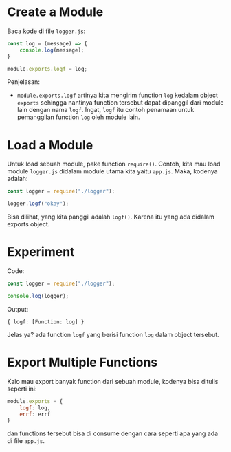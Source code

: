 # Create a Module

Baca kode di file `logger.js`:

```js
const log = (message) => {
    console.log(message);
}

module.exports.logf = log;
```

Penjelasan:

- `module.exports.logf` artinya kita mengirim function `log` kedalam object `exports` sehingga nantinya function tersebut dapat dipanggil dari module lain dengan nama `logf`. Ingat, `logf` itu contoh penamaan untuk pemanggilan function `log` oleh module lain.

# Load a Module

Untuk load sebuah module, pake function `require()`. Contoh, kita mau load module `logger.js` didalam module utama kita yaitu `app.js`. Maka, kodenya adalah:

```js
const logger = require("./logger");

logger.logf("okay");
```

Bisa dilihat, yang kita panggil adalah `logf()`. Karena itu yang ada didalam exports object.

# Experiment

Code:

```js
const logger = require("./logger");

console.log(logger);
```

Output:

```
{ logf: [Function: log] }
```

Jelas ya? ada function `logf` yang berisi function `log` dalam object tersebut.

# Export Multiple Functions

Kalo mau export banyak function dari sebuah module, kodenya bisa ditulis seperti ini:

```js
module.exports = {
    logf: log,
    errf: errf
}
```

dan functions tersebut bisa di consume dengan cara seperti apa yang ada di file `app.js`.